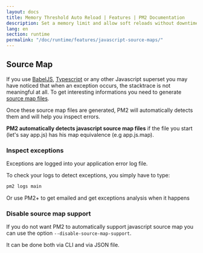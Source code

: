 ```yaml
---
layout: docs
title: Memory Threshold Auto Reload | Features | PM2 Documentation
description: Set a memory limit and allow soft reloads without downtime
lang: en
section: runtime
permalink: "/doc/runtime/features/javascript-source-maps/"
---
```


## Source Map

If you use [BabelJS](https://babeljs.io/), [Typescript](http://www.typescriptlang.org/) or any other Javascript superset you may have noticed that when an exception occurs, the stacktrace is not meaningful at all. To get interesting informations you need to generate [source map files](http://www.html5rocks.com/doc/tutorials/developertools/sourcemaps/).

Once these source map files are generated, PM2 will automatically detects them and will help you inspect errors.

**PM2 automatically detects javascript source map files** if the file you start (let's say app.js) has his map equivalence (e.g app.js.map).

### Inspect exceptions

Exceptions are logged into your application error log file.

To check your logs to detect exceptions, you simply have to type:

```bash
pm2 logs main
```

Or use PM2+ to get emailed and get exceptions analysis when it happens

### Disable source map support

If you do not want PM2 to automatically support javascript source map you can use the option `--disable-source-map-support`.

It can be done both via CLI and via JSON file.
